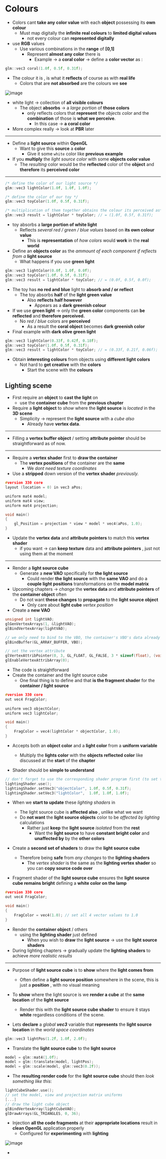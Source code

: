 # Colours

- Colors  cant **take any color value** with each **object** possessing its **own colour**
  - Must map digitally the **infinite real colours** to **limited digital values**
    - not every colour can **represented digitally**
- use **RGB** values
  - Use various combinations in the **range** of **[0,1]** 
    - Represent **almost any color** there is
      - Example $\to$ a **coral color** $\to$ define a **color vector** as :

```c++
glm::vec3 coral(1.0f, 0.5f, 0.31f);   
```

- The colour it is , is what it **reflects** of course as with **real life**
  - Colors that are **not absorbed** are the colours we **see**

![image](https://github.com/sbalfe/all-notes/blob/master/images/image-20210727212943838.png)

- white light $\to$ collection of **all visible colours**
  - The object **absorbs** $\to$ a *large portion* of **those colors**
    - only reflects colors that **represent** the *objects color* and the **combination** of those is **what we perceive**.
      - In this case $\to$​ **a coral color** 
- More complex really $\to$ look at **PBR** later

---

- Define a **light source** within **OpenGL**
  - Want to give this **source** a **color** 
    - Give it some `white` color like **previous example** 
- If you **multiply** the *light source color* with some **objects color value**
  - The *resulting* color would be the **reflected** color of the **object** and **therefore** its **perceived color**

---

```c++
/* define the color of our light source */
glm::vec3 lightColor(1.0f, 1.0f, 1.0f);

/* define the color of our toy */
glm::vec3 toyColor(1.0f, 0.5f, 0.31f);

/* multiplication of them together obtains the colour its perceived as*/
glm::vec3 result = lightColor * toyColor; // = (1.0f, 0.5f, 0.31f);
```

- toy absorbs a **large portion of white light**
  - Reflects *several red / green / blue values* based on **its own colour value**
    - This is **representation** of *how colors* would **work** in the **real world**
- Define an **objects color** as the *ammount of each component if reflects from a* **light source**
  - What happens if you use **green light**

```c++
glm::vec3 lightColor(0.0f, 1.0f, 0.0f);
glm::vec3 toyColor(1.0f, 0.5f, 0.31f);
glm::vec3 result = lightColor * toyColor; // = (0.0f, 0.5f, 0.0f);
```

- The toy has **no red and blue** light to **absorb and / or reflect**
  - The toy absorbs **half** of the **light green value** 
    - Also **reflects half however**
      - Appears as a **dark greenish colour**
- If we use **green light** $\to$ only the **green color** components can **be reflected** and **therefore perceived.**
  - No *red / blue* colors are **perceived**
    - As a result the **coral object** becomes **dark greenish color**
- Final example with **dark olive green light**

```c++
glm::vec3 lightColor(0.33f, 0.42f, 0.18f);
glm::vec3 toyColor(1.0f, 0.5f, 0.31f);
glm::vec3 result = lightColor * toyColor; // = (0.33f, 0.21f, 0.06f);
```

- Obtain **interesting colours** from objects using **different light colors**
  - Not hard to **get creative** with the **colors**
    - Start the scene with the **colours**

## Lighting scene

- First require an **object** to **cast the light** on 
  - use the **container cube** from the **previous chapter**
- Require a **light object** to *show* where the **light source** is *located* in the **3D scene**
  - Simplicity $\to$ represent the **light source** with a *cube also*
    - Already have **vertex data**. 

---

- Filling a **vertex buffer object** / setting **attribute pointer** should be straightforward as of now.

---

- Require a **vertex shader** first to **draw the container**
  - The **vertex positions** of the container are the **same**
    - We *dont need texture coordinates*
- Use a **stripped** down version of the **vertex shader** *previously.*

```c++
#version 330 core
layout (location = 0) in vec3 aPos;

uniform mat4 model;
uniform mat4 view;
uniform mat4 projection;

void main()
{
    gl_Position = projection * view * model * vec4(aPos, 1.0);
} 
```

- Update the **vertex data** and **attribute pointers** to match this **vertex shader**
  - if you want $\to$ can **keep texture** data and **attribute pointers** , just not using them at the moment

---

- Render a **light source cube**
  - Generate a **new VAO** specifically for **the light source**
    - Could render **the light source** with the **same VAO** and do a **couple light positions** transformations on the **model matrix**
- Upcoming chapters $\to$ *change* the **vertex data** and **attribute pointers** of the **container object** often
  - Do not want **these changes** to **propagate** to the **light source object**
    - Only care about **light cube** *vertex position*
- Create a **new VAO**

```c++
unsigned int lightVAO;
glGenVertexArrays(1, &lightVAO);
glBindVertexArray(lightVAO);

// we only need to bind to the VBO, the container's VBO's data already contains the data.
glBindBuffer(GL_ARRAY_BUFFER, VBO);

// set the vertex attribute 
glVertexAttribPointer(0, 3, GL_FLOAT, GL_FALSE, 3 * sizeof(float), (void*)0);
glEnableVertexAttribArray(0);
```

- The code is straightforward
- Create the container and the light source cube
  - One final thing is to define and that **is the fragment shader**  for the **container / light source**

```c++
#version 330 core
out vec4 FragColor;
  
uniform vec3 objectColor;
uniform vec3 lightColor;

void main()
{
    FragColor = vec4(lightColor * objectColor, 1.0);
}
```

- Accepts both an **object color** and a **light color** from a **uniform variable**
  - Multiply the **lights color** with the **objects reflected color** like discussed at the **start** of the **chapter**

- Shader should be **simple to understand**

```c++
// don't forget to use the corresponding shader program first (to set the uniform)
lightingShader.use();
lightingShader.setVec3("objectColor", 1.0f, 0.5f, 0.31f);
lightingShader.setVec3("lightColor",  1.0f, 1.0f, 1.0f);
```

- When we **start to update** these *lighting shaders* in
  - The light source cube is **affected also** , unlike what we want
  - Do **not want** the **light source objects** color to be *affected by lighting* calculations
    - Rather just **keep** the **light source** *isolated* from the **rest**
      - Want the **light source** to have **constant bright color** and **unaffected by** by the **other colors**

- Create a **second set of shaders** to draw the **light source cube**
  - Therefore being **safe** from *any changes* to the **lighting shaders**
    - The *vertex shader* is the same as the **lighting vertex shader** so you can **copy source code over**

- Fragment shader of the **light source cube** ensures the **light source cube remains bright** defining a **white color on the lamp**

```c++
#version 330 core
out vec4 FragColor;

void main()
{
    FragColor = vec4(1.0); // set all 4 vector values to 1.0
}
```

- Render the **container object** / others
  - using the **lighting shader** just defined
    - When you wish to **draw** the **light source** $\to$​ use the **light source shaders**
- During lighting chapters $\to$ gradually update the **lighting shaders** to achieve *more realistic results*

---

- Purpose of **light source cube** is to **show** where the **light comes from**
  - Often define a **light source position** somewhere in the scene, this is just a **position** , with no visual meaning
- To **show** where the light source is we **render a cube** at the **same location** of the **light source**
  - Render this with the **light source cube shader** to ensure it stays **white** regardless conditions of the scene.

- Lets **declare** a *global **vec3*** variable that **represents** the **light source location** in the *world space coordinates* 

```c++
glm::vec3 lightPos(1.2f, 1.0f, 2.0f);
```

- Translate the **light source cube** to the **light source** 

```c++
model = glm::mat4(1.0f);
model = glm::translate(model, lightPos);
model = glm::scale(model, glm::vec3(0.2f)); 
```

- The **resulting render code** for the **light source cube** should then *look something like this*:

```c++
lightCubeShader.use();
// set the model, view and projection matrix uniforms
[...]
// draw the light cube object
glBindVertexArray(lightCubeVAO);
glDrawArrays(GL_TRIANGLES, 0, 36);
```

- Injection **all the code fragments** at their **appropriate locations** result in **clean OpenGL** application properly 
  - Configured for **experimenting** with **lighting**

![image](https://github.com/sbalfe/all-notes/blob/master/images/image-20210728015144854.png)

- 

